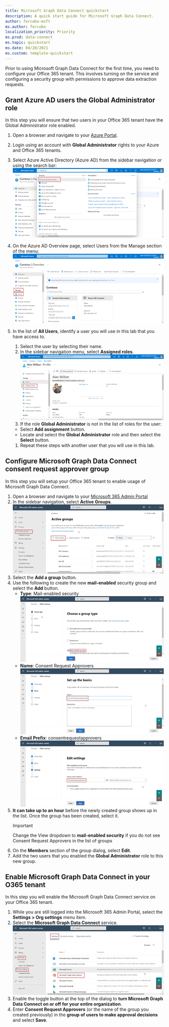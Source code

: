 ```yaml
---
title: Microsoft Graph Data Connect quickstart
description: A quick start guide for Microsoft Graph Data Connect.
author: fercobo-msft
ms.author: fercobo
localization_priority: Priority
ms.prod: data-connect
ms.topic: quickstart
ms.date: 04/28/2021
ms.custom: template-quickstart
---
```


Prior to using Microsoft Graph Data Connect for the first time, you need to configure your Office 365 tenant. This involves turning on the service and configuring a security group with permissions to approve data extraction requests.

## Grant Azure AD users the Global Administrator role

In this step you will ensure that two users in your Office 365 tenant have the Global Administrator role enabled.

1. Open a browser and navigate to your [Azure Portal](https://portal.azure.com/).
2. Login using an account with **Global Administrator** rights to your Azure and Office 365 tenants.
3. Select Azure Active Directory (Azure AD) from the sidebar navigation or using the search bar:
![AAD](images/data-connect-aad.png)
4. On the Azure AD Overview page, select Users from the Manage section of the menu:
![AAD-manage-users](images/data-connect-aad-manage-users.png)
5. In the list of **All Users**, identify a user you will use in this lab that you have access to.

   1. Select the user by selecting their name.
   1. In the sidebar navigation menu, select **Assigned roles**.
    ![AAD-assigned-roles](images/data-connect-aad-assigned-roles.png)
   1. If the role **Global Administrator** is not in the list of roles for the user:
     - Select **Add assignment** button.
     - Locate and select the **Global Administrator** role and then select the **Select** button.
   1. Repeat these steps with another user that you will use in this lab.

## Configure Microsoft Graph Data Connect consent request approver group

In this step you will setup your Office 365 tenant to enable usage of Microsoft Graph Data Connect.

1. Open a browser and navigate to your [Microsoft 365 Admin Portal](https://admin.microsoft.com/)
2. In the sidebar navigation, select **Active Groups**.
![M365-ADM-Portal-Active-Groups](images/data-connect-m365-act-grp.png)
3. Select the **Add a group** button.
4. Use the following to create the new **mail-enabled** security group and select the **Add** button.
   - **Type**: Mail-enabled security
    ![M365-ADM-Portal-Mail-Enabled-Sec](images/data-connect-m365-mail-sec.png)
   - **Name**: Consent Request Approvers
    ![M365-ADM-Portal-Mail-Consent-Approvers](images/data-connect-m365-cons-apprv.png)
   - **Email Prefix**: consentrequestapprovers
    ![M365-ADM-Portal-Email-Prefix](images/data-connect-m365-cons-apprv-pref.png)
5. **It can take up to an hour** before the newly created group shows up in the list. Once the group has been created, select it.
    > [!IMPORTANT]
    > Change the View dropdown to **mail-enabled security** if you do not see Consent Request Approvers in the list of groups
6. On the **Members** section of the group dialog, select **Edit**.
7. Add the two users that you enabled the **Global Administrator** role to this new group.

## Enable Microsoft Graph Data Connect in your O365 tenant

In this step you will enable the Microsoft Graph Data Connect service on your Office 365 tenant.

1. While you are still logged into the Microsoft 365 Admin Portal, select the **Settings > Org settings** menu item.
2. Select the **Microsoft Graph Data Connect** service.
![M365-ADM-Portal-MGDC-Toggle](images/data-connect-m365-mgdc-toggle.png)
3. Enable the toggle button at the top of the dialog to **turn Microsoft Graph Data Connect on or off for your entire organization**.
4. Enter **Consent Request Approvers** (or the name of the group you created previously) in the **group of users to make approval decisions** and select **Save**.
